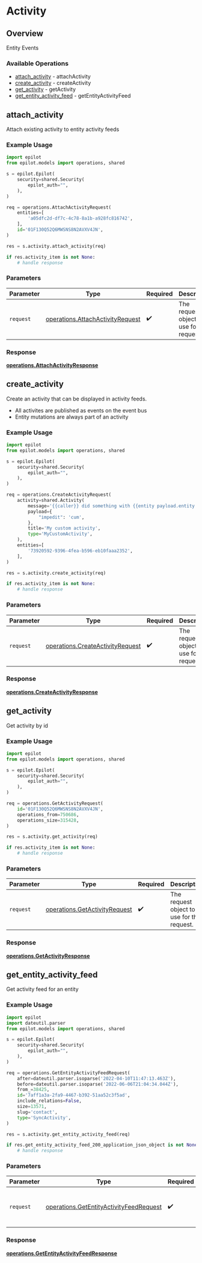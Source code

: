 # Activity

## Overview

Entity Events

### Available Operations

* [attach_activity](#attach_activity) - attachActivity
* [create_activity](#create_activity) - createActivity
* [get_activity](#get_activity) - getActivity
* [get_entity_activity_feed](#get_entity_activity_feed) - getEntityActivityFeed

## attach_activity

Attach existing activity to entity activity feeds

### Example Usage

```python
import epilot
from epilot.models import operations, shared

s = epilot.Epilot(
    security=shared.Security(
        epilot_auth="",
    ),
)

req = operations.AttachActivityRequest(
    entities=[
        'a05dfc2d-df7c-4c78-8a1b-a928fc816742',
    ],
    id='01F130Q52Q6MWSNS8N2AVXV4JN',
)

res = s.activity.attach_activity(req)

if res.activity_item is not None:
    # handle response
```

### Parameters

| Parameter                                                                            | Type                                                                                 | Required                                                                             | Description                                                                          |
| ------------------------------------------------------------------------------------ | ------------------------------------------------------------------------------------ | ------------------------------------------------------------------------------------ | ------------------------------------------------------------------------------------ |
| `request`                                                                            | [operations.AttachActivityRequest](../../models/operations/attachactivityrequest.md) | :heavy_check_mark:                                                                   | The request object to use for the request.                                           |


### Response

**[operations.AttachActivityResponse](../../models/operations/attachactivityresponse.md)**


## create_activity

Create an activity that can be displayed in activity feeds.

- All activites are published as events on the event bus
- Entity mutations are always part of an activity


### Example Usage

```python
import epilot
from epilot.models import operations, shared

s = epilot.Epilot(
    security=shared.Security(
        epilot_auth="",
    ),
)

req = operations.CreateActivityRequest(
    activity=shared.Activity(
        message='{{caller}} did something with {{entity payload.entity.id}}.',
        payload={
            "impedit": 'cum',
        },
        title='My custom activity',
        type='MyCustomActivity',
    ),
    entities=[
        '73920592-9396-4fea-b596-eb10faaa2352',
    ],
)

res = s.activity.create_activity(req)

if res.activity_item is not None:
    # handle response
```

### Parameters

| Parameter                                                                            | Type                                                                                 | Required                                                                             | Description                                                                          |
| ------------------------------------------------------------------------------------ | ------------------------------------------------------------------------------------ | ------------------------------------------------------------------------------------ | ------------------------------------------------------------------------------------ |
| `request`                                                                            | [operations.CreateActivityRequest](../../models/operations/createactivityrequest.md) | :heavy_check_mark:                                                                   | The request object to use for the request.                                           |


### Response

**[operations.CreateActivityResponse](../../models/operations/createactivityresponse.md)**


## get_activity

Get activity by id

### Example Usage

```python
import epilot
from epilot.models import operations, shared

s = epilot.Epilot(
    security=shared.Security(
        epilot_auth="",
    ),
)

req = operations.GetActivityRequest(
    id='01F130Q52Q6MWSNS8N2AVXV4JN',
    operations_from=750686,
    operations_size=315428,
)

res = s.activity.get_activity(req)

if res.activity_item is not None:
    # handle response
```

### Parameters

| Parameter                                                                      | Type                                                                           | Required                                                                       | Description                                                                    |
| ------------------------------------------------------------------------------ | ------------------------------------------------------------------------------ | ------------------------------------------------------------------------------ | ------------------------------------------------------------------------------ |
| `request`                                                                      | [operations.GetActivityRequest](../../models/operations/getactivityrequest.md) | :heavy_check_mark:                                                             | The request object to use for the request.                                     |


### Response

**[operations.GetActivityResponse](../../models/operations/getactivityresponse.md)**


## get_entity_activity_feed

Get activity feed for an entity


### Example Usage

```python
import epilot
import dateutil.parser
from epilot.models import operations, shared

s = epilot.Epilot(
    security=shared.Security(
        epilot_auth="",
    ),
)

req = operations.GetEntityActivityFeedRequest(
    after=dateutil.parser.isoparse('2022-04-10T11:47:13.463Z'),
    before=dateutil.parser.isoparse('2022-06-06T21:04:34.044Z'),
    from_=38425,
    id='7aff1a3a-2fa9-4467-b392-51aa52c3f5ad',
    include_relations=False,
    size=13571,
    slug='contact',
    type='SyncActivity',
)

res = s.activity.get_entity_activity_feed(req)

if res.get_entity_activity_feed_200_application_json_object is not None:
    # handle response
```

### Parameters

| Parameter                                                                                          | Type                                                                                               | Required                                                                                           | Description                                                                                        |
| -------------------------------------------------------------------------------------------------- | -------------------------------------------------------------------------------------------------- | -------------------------------------------------------------------------------------------------- | -------------------------------------------------------------------------------------------------- |
| `request`                                                                                          | [operations.GetEntityActivityFeedRequest](../../models/operations/getentityactivityfeedrequest.md) | :heavy_check_mark:                                                                                 | The request object to use for the request.                                                         |


### Response

**[operations.GetEntityActivityFeedResponse](../../models/operations/getentityactivityfeedresponse.md)**


